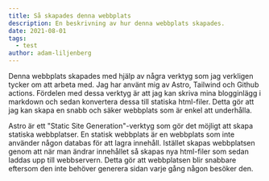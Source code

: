 ```yaml
---
title: Så skapades denna webbplats
description: En beskrivning av hur denna webbplats skapades.
date: 2021-08-01
tags:
  - test
author: adam-liljenberg
---
```


Denna webbplats skapades med hjälp av några verktyg som jag verkligen tycker om att arbeta med. Jag har använt mig av Astro, Tailwind och Github actions. Fördelen med dessa verktyg är att jag kan skriva mina blogginlägg i markdown och sedan konvertera dessa till statiska html-filer. Detta gör att jag kan skapa en snabb och säker webbplats som är enkel att underhålla.

Astro är ett "Static Site Generation"-verktyg som gör det möjligt att skapa statiska webbplatser. En statisk webbplats är en webbplats som inte använder någon databas för att lagra innehåll. Istället skapas webbplatsen genom att när man ändrar innehållet så skapas nya html-filer som sedan laddas upp till webbservern. Detta gör att webbplatsen blir snabbare eftersom den inte behöver generera sidan varje gång någon besöker den.
